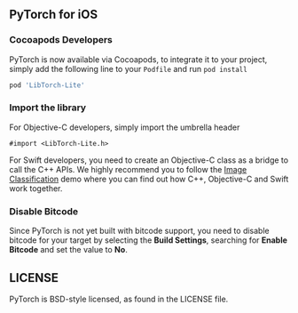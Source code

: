 
## PyTorch for iOS

### Cocoapods Developers

PyTorch is now available via Cocoapods, to integrate it to your project, simply add the following line to your `Podfile` and run `pod install`

```ruby
pod 'LibTorch-Lite'
```

### Import the library

For Objective-C developers, simply import the umbrella header

```
#import <LibTorch-Lite.h>
```

For Swift developers, you need to create an Objective-C class as a bridge to call the C++ APIs. We highly recommend you to follow the [Image Classification](https://github.com/pytorch/ios-demo-app/tree/master/PyTorchDemo) demo where you can find out how C++, Objective-C and Swift work together.

### Disable Bitcode

Since PyTorch is not yet built with bitcode support, you need to disable bitcode for your target by selecting the **Build Settings**, searching for **Enable Bitcode** and set the value to **No**.

## LICENSE

PyTorch is BSD-style licensed, as found in the LICENSE file.
